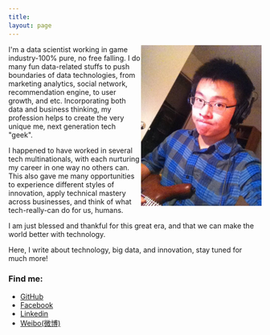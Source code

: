 ```yaml
---
title: 
layout: page
---
```

<img src="media/img/me.jpg" width="240" height="320" align="right">

I'm a data scientist working in game industry-100% pure, no free falling. I do many fun data-related stuffs to push boundaries of data technologies, from marketing analytics, social network, recommendation engine, to user growth, and etc. Incorporating both data and business thinking, my profession helps to create the very unique me, next generation tech "geek".

I happened to have worked in several tech multinationals, with each nurturing my career in one way no others can. This also gave me many opportunities to experience different styles of innovation, apply technical mastery across businesses, and think of what tech-really-can do for us, humans.

I am just blessed and thankful for this great era, and that we can make the world better with technology. 

Here, I write about technology, big data, and innovation, stay tuned for much more!

### Find me:

-  [GitHub](https://github.com/biaowww)  
-  [Facebook](https://www.facebook.com/biaowww)
-  [Linkedin](https://www.linkedin.com/in/biaowww) 
-  [Weibo(微博)](http://weibo.com/234140960)